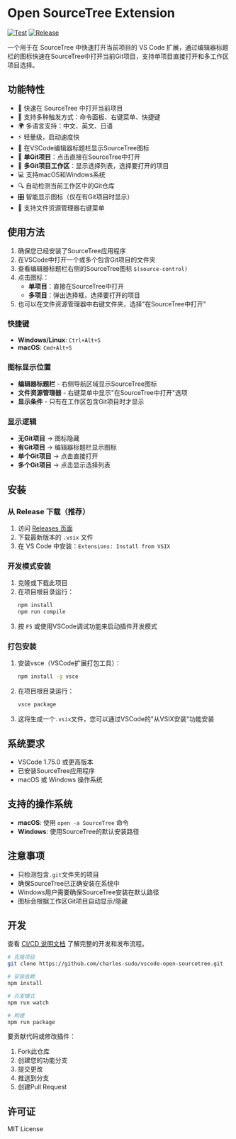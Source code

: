 # Open SourceTree Extension

[![Test](https://github.com/charles-sudo/vscode-open-sourcetree/workflows/Test/badge.svg)](https://github.com/charles-sudo/vscode-open-sourcetree/actions)
[![Release](https://github.com/charles-sudo/vscode-open-sourcetree/workflows/Release/badge.svg)](https://github.com/charles-sudo/vscode-open-sourcetree/actions)

一个用于在 SourceTree 中快速打开当前项目的 VS Code 扩展，通过编辑器标题栏的图标快速在SourceTree中打开当前Git项目，支持单项目直接打开和多工作区项目选择。

## 功能特性

- 🚀 快速在 SourceTree 中打开当前项目
- 🎯 支持多种触发方式：命令面板、右键菜单、快捷键
- 🌍 多语言支持：中文、英文、日语
- ⚡ 轻量级，启动速度快
- 📍 在VSCode编辑器标题栏显示SourceTree图标
- 🔄 **单Git项目**：点击直接在SourceTree中打开
- 📂 **多Git项目工作区**：显示选择列表，选择要打开的项目
- 💻 支持macOS和Windows系统
- 🔍 自动检测当前工作区中的Git仓库
- 🎛️ 智能显示图标（仅在有Git项目时显示）
- 📝 支持文件资源管理器右键菜单

## 使用方法

1. 确保您已经安装了SourceTree应用程序
2. 在VSCode中打开一个或多个包含Git项目的文件夹
3. 查看编辑器标题栏右侧的SourceTree图标 `$(source-control)`
4. 点击图标：
   - **单项目**：直接在SourceTree中打开
   - **多项目**：弹出选择框，选择要打开的项目
5. 也可以在文件资源管理器中右键文件夹，选择"在SourceTree中打开"

### 快捷键

- **Windows/Linux**: `Ctrl+Alt+S`
- **macOS**: `Cmd+Alt+S`

### 图标显示位置

- **编辑器标题栏** - 右侧导航区域显示SourceTree图标
- **文件资源管理器** - 右键菜单中显示"在SourceTree中打开"选项
- **显示条件** - 只有在工作区包含Git项目时才显示

### 显示逻辑

- **无Git项目** → 图标隐藏
- **有Git项目** → 编辑器标题栏显示图标
- **单个Git项目** → 点击直接打开
- **多个Git项目** → 点击显示选择列表

## 安装

### 从 Release 下载（推荐）

1. 访问 [Releases 页面](https://github.com/charles-sudo/vscode-open-sourcetree/releases)
2. 下载最新版本的 `.vsix` 文件
3. 在 VS Code 中安装：`Extensions: Install from VSIX`

### 开发模式安装

1. 克隆或下载此项目
2. 在项目根目录运行：
   ```bash
   npm install
   npm run compile
   ```
3. 按 `F5` 或使用VSCode调试功能来启动插件开发模式

### 打包安装

1. 安装vsce（VSCode扩展打包工具）：
   ```bash
   npm install -g vsce
   ```
2. 在项目根目录运行：
   ```bash
   vsce package
   ```
3. 这将生成一个`.vsix`文件，您可以通过VSCode的"从VSIX安装"功能安装

## 系统要求

- VSCode 1.75.0 或更高版本
- 已安装SourceTree应用程序
- macOS 或 Windows 操作系统

## 支持的操作系统

- **macOS**: 使用 `open -a SourceTree` 命令
- **Windows**: 使用SourceTree的默认安装路径

## 注意事项

- 只检测包含`.git`文件夹的项目
- 确保SourceTree已正确安装在系统中
- Windows用户需要确保SourceTree安装在默认路径
- 图标会根据工作区Git项目自动显示/隐藏

## 开发

查看 [CI/CD 说明文档](./CI_CD_README.md) 了解完整的开发和发布流程。

```bash
# 克隆项目
git clone https://github.com/charles-sudo/vscode-open-sourcetree.git

# 安装依赖
npm install

# 开发模式
npm run watch

# 构建
npm run package
```

要贡献代码或修改插件：

1. Fork此仓库
2. 创建您的功能分支
3. 提交更改
4. 推送到分支
5. 创建Pull Request

## 许可证

MIT License 
